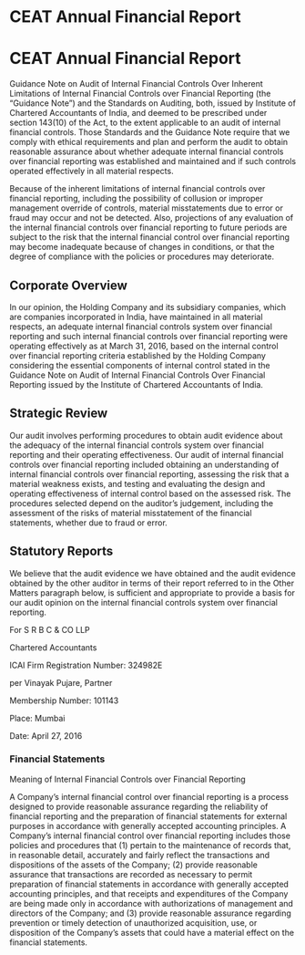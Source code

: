 # CEAT Annual Financial Report

# CEAT Annual Financial Report

Guidance Note on Audit of Internal Financial Controls Over Inherent Limitations of Internal Financial Controls over Financial Reporting (the “Guidance Note”) and the Standards on Auditing, both, issued by Institute of Chartered Accountants of India, and deemed to be prescribed under section 143(10) of the Act, to the extent applicable to an audit of internal financial controls. Those Standards and the Guidance Note require that we comply with ethical requirements and plan and perform the audit to obtain reasonable assurance about whether adequate internal financial controls over financial reporting was established and maintained and if such controls operated effectively in all material respects.

Because of the inherent limitations of internal financial controls over financial reporting, including the possibility of collusion or improper management override of controls, material misstatements due to error or fraud may occur and not be detected. Also, projections of any evaluation of the internal financial controls over financial reporting to future periods are subject to the risk that the internal financial control over financial reporting may become inadequate because of changes in conditions, or that the degree of compliance with the policies or procedures may deteriorate.

## Corporate Overview

In our opinion, the Holding Company and its subsidiary companies, which are companies incorporated in India, have maintained in all material respects, an adequate internal financial controls system over financial reporting and such internal financial controls over financial reporting were operating effectively as at March 31, 2016, based on the internal control over financial reporting criteria established by the Holding Company considering the essential components of internal control stated in the Guidance Note on Audit of Internal Financial Controls Over Financial Reporting issued by the Institute of Chartered Accountants of India.

## Strategic Review

Our audit involves performing procedures to obtain audit evidence about the adequacy of the internal financial controls system over financial reporting and their operating effectiveness. Our audit of internal financial controls over financial reporting included obtaining an understanding of internal financial controls over financial reporting, assessing the risk that a material weakness exists, and testing and evaluating the design and operating effectiveness of internal control based on the assessed risk. The procedures selected depend on the auditor’s judgement, including the assessment of the risks of material misstatement of the financial statements, whether due to fraud or error.

## Statutory Reports

We believe that the audit evidence we have obtained and the audit evidence obtained by the other auditor in terms of their report referred to in the Other Matters paragraph below, is sufficient and appropriate to provide a basis for our audit opinion on the internal financial controls system over financial reporting.

For S R B C & CO LLP

Chartered Accountants

ICAI Firm Registration Number: 324982E

per Vinayak Pujare, Partner

Membership Number: 101143

Place: Mumbai

Date: April 27, 2016

### Financial Statements

Meaning of Internal Financial Controls over Financial Reporting

A Company’s internal financial control over financial reporting is a process designed to provide reasonable assurance regarding the reliability of financial reporting and the preparation of financial statements for external purposes in accordance with generally accepted accounting principles. A Company’s internal financial control over financial reporting includes those policies and procedures that (1) pertain to the maintenance of records that, in reasonable detail, accurately and fairly reflect the transactions and dispositions of the assets of the Company; (2) provide reasonable assurance that transactions are recorded as necessary to permit preparation of financial statements in accordance with generally accepted accounting principles, and that receipts and expenditures of the Company are being made only in accordance with authorizations of management and directors of the Company; and (3) provide reasonable assurance regarding prevention or timely detection of unauthorized acquisition, use, or disposition of the Company’s assets that could have a material effect on the financial statements.